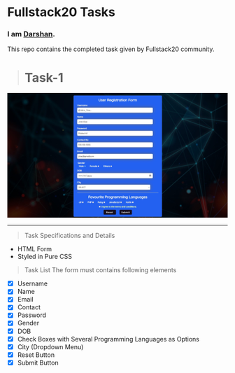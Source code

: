 # Fullstack20 Tasks
### I am [Darshan](https://github.com/Darshan20J).

This repo contains the completed task given by Fullstack20 community.

> # Task-1
![Task Completed](/img/Fullstack20-challenge-1-completed.jpg)

---

> Task Specifications and Details
* HTML Form
* Styled in Pure CSS

> Task List
The form must contains following elements
* [x] Username
* [x] Name
* [x] Email
* [x] Contact
* [x] Password
* [x] Gender
* [x] DOB
* [x] Check Boxes with Several Programming Languages as Options
* [x] City (Dropdown Menu)
* [x] Reset Button
* [x] Submit Button